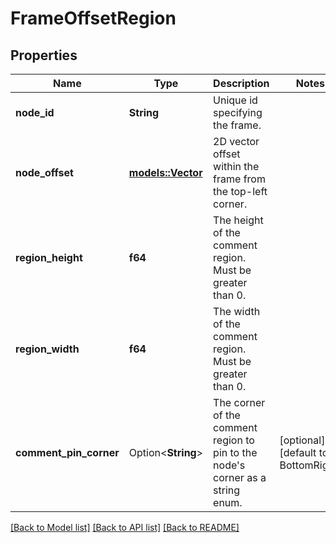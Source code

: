 # FrameOffsetRegion

## Properties

Name | Type | Description | Notes
------------ | ------------- | ------------- | -------------
**node_id** | **String** | Unique id specifying the frame. | 
**node_offset** | [**models::Vector**](Vector.md) | 2D vector offset within the frame from the top-left corner. | 
**region_height** | **f64** | The height of the comment region. Must be greater than 0. | 
**region_width** | **f64** | The width of the comment region. Must be greater than 0. | 
**comment_pin_corner** | Option<**String**> | The corner of the comment region to pin to the node's corner as a string enum. | [optional][default to BottomRight]

[[Back to Model list]](../README.md#documentation-for-models) [[Back to API list]](../README.md#documentation-for-api-endpoints) [[Back to README]](../README.md)


